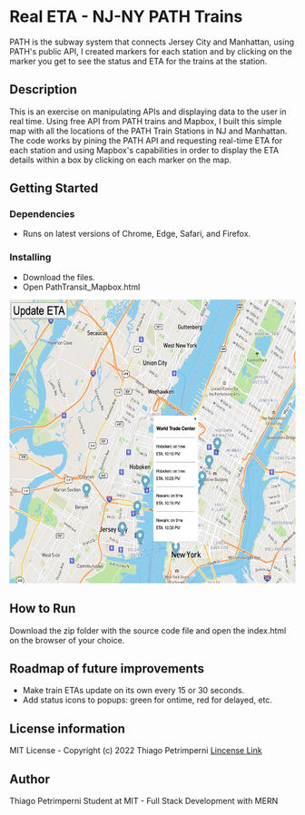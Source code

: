 # Real ETA - NJ-NY PATH Trains

PATH is the subway system that connects Jersey City and Manhattan, using PATH's public API, I created markers for each station and by clicking on the marker you get to see the status and ETA for the trains at the station.

## Description

This is an exercise on manipulating APIs and displaying data to the user in real time. Using free API from PATH trains and Mapbox, I built this simple map with all the locations of the PATH Train Stations in NJ and Manhattan. The code works by pining the PATH API and requesting real-time ETA for each station and using Mapbox's capabilities in order to display the ETA details within a box by clicking on each marker on the map.

## Getting Started

### Dependencies

* Runs on latest versions of Chrome, Edge, Safari, and Firefox.

### Installing

* Download the files.
* Open PathTransit_Mapbox.html

<img src="https://github.com/thiagosrpt/real_time_tracker/blob/2801cf7d55c116259dcc2f0a72b908a506d601b1/PATH_stations_popup_mapbox.png" height="500">


## How to Run

Download the zip folder with the source code file and open the index.html on the browser of your choice.

## Roadmap of future improvements
- Make train ETAs update on its own every 15 or 30 seconds.
- Add status icons to popups: green for ontime, red for delayed, etc.


## License information

MIT License - Copyright (c) 2022 Thiago Petrimperni
<a href="https://github.com/thiagosrpt/MIT-eye-movement/blob/3acc937437620913e29b95d796fcc96d428a3018/LICENCE">Lincense Link</a>

## Author

Thiago Petrimperni
Student at MIT - Full Stack Development with MERN
